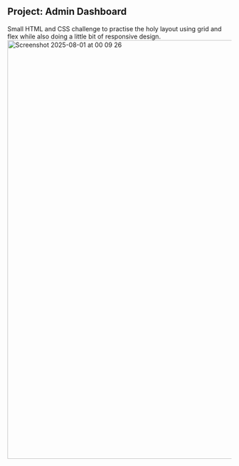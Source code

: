 ## Project: Admin Dashboard

Small HTML and CSS challenge to practise the holy layout using grid and flex while also doing a little bit of responsive design.
<img width="1512" height="943" alt="Screenshot 2025-08-01 at 00 09 26" src="https://github.com/user-attachments/assets/db75f667-5bf1-4e4b-994d-eb7bb199631b" />
